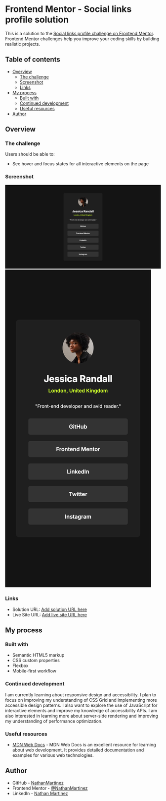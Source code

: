 # Frontend Mentor - Social links profile solution

This is a solution to the [Social links profile challenge on Frontend Mentor](https://www.frontendmentor.io/challenges/social-links-profile-UG32l9m6dQ). Frontend Mentor challenges help you improve your coding skills by building realistic projects. 

## Table of contents

- [Overview](#overview)
  - [The challenge](#the-challenge)
  - [Screenshot](#screenshot)
  - [Links](#links)
- [My process](#my-process)
  - [Built with](#built-with)
  - [Continued development](#continued-development)
  - [Useful resources](#useful-resources)
- [Author](#author)

## Overview

### The challenge

Users should be able to:

- See hover and focus states for all interactive elements on the page

### Screenshot

![desktop](./assets/screenshots/desktop.png)
![mobile](./assets/screenshots/mobile.png)

### Links

- Solution URL: [Add solution URL here](https://github.com/NathanMartinez/social-links-profile-main)
- Live Site URL: [Add live site URL here](https://your-live-site-url.com)

## My process

### Built with

- Semantic HTML5 markup
- CSS custom properties
- Flexbox
- Mobile-first workflow

### Continued development

I am currently learning about responsive design and accessibility. I plan to focus on improving my understanding of CSS Grid and implementing more accessible design patterns. I also want to explore the use of JavaScript for interactive elements and improve my knowledge of accessibility APIs. I am also interested in learning more about server-side rendering and improving my understanding of performance optimization.

### Useful resources

- [MDN Web Docs](https://developer.mozilla.org/en-US/docs/Web) - MDN Web Docs is an excellent resource for learning about web development. It provides detailed documentation and examples for various web technologies.

## Author

- GitHub - [NathanMartinez](https://github.com/NathanMartinez)
- Frontend Mentor - [@NathanMartinez](https://www.frontendmentor.io/profile/NathanMartinez)
- LinkedIn - [Nathan Martinez](www.linkedin.com/in/nathan-m-145133288)
